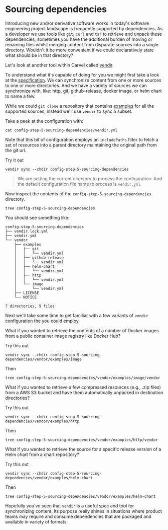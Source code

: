 # Sourcing dependencies

Introducing new and/or derivative software works in today's software engineering project landscape is frequently supported by dependencies.  As a developer we use tools like `git`, `curl` and `tar` to retrieve and unpack these dependencies; sometimes you have the additional burden of moving or renaming files whilst merging content from disparate sources into a single directory.  Wouldn't it be more convenient if we could declaratively state what should be in that directory?

Let's look at another tool within Carvel called [vendir](https://carvel.dev/vendir/).

To understand what it's capable of doing for you we might first take a look at the [specification](https://carvel.dev/vendir/docs/latest/vendir-spec/).  We can synchronize content from one or more sources to one or more directories.  And we have a variety of sources we can synchronize with, like: http, git, github-release, docker image, or helm chart to name a few.

While we could `git clone` a repository that contains [examples](https://github.com/vmware-tanzu/carvel-vendir/tree/develop/examples) for all the supported sources, instead we'll use `vendir` to sync a subset.

Take a peek at the configuration with:

```
cat config-step-5-sourcing-dependencies/vendir.yml
```

Note that this bit of configuration employs an `includePaths` filter to fetch a set of resources into a parent directory maintaining the original path from the git url.

Try it out

```
vendir sync --chdir config-step-5-sourcing-dependencies
```
> We are setting the current directory to process the configuration.  And the default configuration file name to process is `vendir.yml`.

Now inspect the contents of the `config-step-5-sourcing-dependencies` directory.

```
tree config-step-5-sourcing-dependencies
```

You should see something like:

```
config-step-5-sourcing-dependencies
├── vendir.lock.yml
├── vendir.yml
└── vendor
    ├── examples
    │   ├── git
    │   │   └── vendir.yml
    │   ├── github-release
    │   │   └── vendir.yml
    │   ├── helm-chart
    │   │   └── vendir.yml
    │   ├── http
    │   │   └── vendir.yml
    │   └── image
    │       └── vendir.yml
    ├── LICENSE
    └── NOTICE

7 directories, 9 files
```

Next we'll take some time to get familiar with a few variants of `vendir` configuration the you could employ.

What if you wanted to retrieve the contents of a number of Docker images from a public container image registry like Docker Hub?

Try this out

```
vendir sync --chdir config-step-5-sourcing-dependencies/vendor/examples/image
```

Then

```
tree config-step-5-sourcing-dependencies/vendor/examples/image/vendor
```

What if you wanted to retrieve a few compressed resources (e.g., .zip files) from a AWS S3 bucket and have them automatically unpacked in destination directories?

Try this out

```
vendir sync --chdir config-step-5-sourcing-dependencies/vendor/examples/http
```

Then

```
tree config-step-5-sourcing-dependencies/vendor/examples/http/vendor
```

What if you wanted to retrieve the source for a specific release version of a Helm chart from a chart repository?

Try this out

```
vendir sync --chdir config-step-5-sourcing-dependencies/vendor/examples/helm-chart
```

Then

```
tree config-step-5-sourcing-dependencies/vendor/examples/helm-chart
```

Hopefully you've seen that `vendir` is a useful spec and tool for synchronizing content.  Its purpose really shines in situations where product teams may require and consume dependencies that are packaged and available in variety of formats.